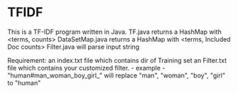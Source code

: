 # TFIDF
This is a TF-IDF program written in Java.
             TF.java returns a HashMap with <terms, counts>
             DataSetMap.java returns a HashMap with <terms, Included Doc counts>
             Filter.java will parse input string

Requirement: 
             an index.txt file which contains dir of Training set
             an Filter.txt file which contains your customized filter.
             - example -
             "human#man_woman_boy_girl_"
             will replace "man", "woman", "boy", "girl" to "human"
